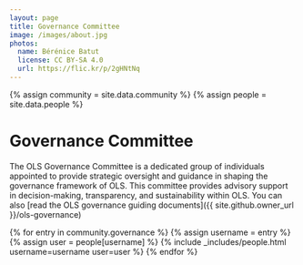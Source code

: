 ```yaml
---
layout: page
title: Governance Committee
image: /images/about.jpg
photos:
  name: Bérénice Batut
  license: CC BY-SA 4.0
  url: https://flic.kr/p/2gHNtNq
---
```


{% assign community = site.data.community %}
{% assign people = site.data.people %}

# Governance Committee
The OLS Governance Committee is a dedicated group of individuals appointed to provide strategic oversight and guidance in shaping the governance framework of OLS. This committee provides advisory support in decision-making, transparency, and sustainability within OLS. You can also [read the OLS governance guiding documents]({{ site.github.owner_url }}/ols-governance)


<div class="people">
{% for entry in community.governance %}
    {% assign username = entry %}
    {% assign user = people[username] %}
    {% include _includes/people.html username=username user=user %}
{% endfor %}
</div>
